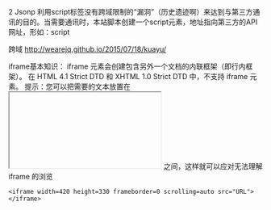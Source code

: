 2 Jsonp
利用script标签没有跨域限制的“漏洞”（历史遗迹啊）来达到与第三方通讯的目的。当需要通讯时，本站脚本创建一个script元素，地址指向第三方的API网址，形如：script 

跨域 http://wearejq.github.io/2015/07/18/kuayu/

iframe基本知识：
iframe 元素会创建包含另外一个文档的内联框架（即行内框架）。
在 HTML 4.1 Strict DTD 和 XHTML 1.0 Strict DTD 中，不支持 iframe 元素。
提示：您可以把需要的文本放置在 <iframe> 和 </iframe> 之间，这样就可以应对无法理解 iframe 的浏览

```
<iframe width=420 height=330 frameborder=0 scrolling=auto src="URL"></iframe>
```

